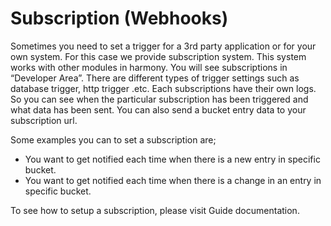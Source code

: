 # Subscription (Webhooks)

Sometimes you need to set a trigger for a 3rd party application or for your own system. For this case we provide subscription system.
This system works with other modules in harmony. You will see subscriptions in “Developer Area”.
There are different types of trigger settings such as database trigger, http trigger .etc.
Each subscriptions have their own logs. So you can see when the particular subscription has been triggered and what data has been sent.
You can also send a bucket entry data to your subscription url.

Some examples you can to set a subscription are;

- You want to get notified each time when there is a new entry in specific bucket.
- You want to get notified each time when there is a change in an entry in specific bucket.

To see how to setup a subscription, please visit Guide documentation.
